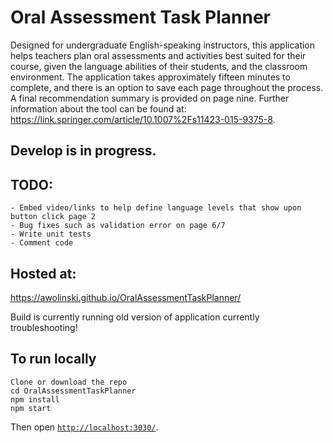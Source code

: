 # Oral Assessment Task Planner

Designed for undergraduate English-speaking instructors, this application helps teachers plan oral assessments and activities best suited for their course, given the language abilities of their students, and the classroom environment. The application takes approximately fifteen minutes to complete, and there is an option to save each page throughout the process. A final recommendation summary is provided on page nine. Further information about the tool can be found at: https://link.springer.com/article/10.1007%2Fs11423-015-9375-8.

## Develop is in progress. 

## TODO: 
    - Embed video/links to help define language levels that show upon button click page 2
    - Bug fixes such as validation error on page 6/7
    - Write unit tests
    - Comment code

## Hosted at:
https://awolinski.github.io/OralAssessmentTaskPlanner/

Build is currently running old version of application currently troubleshooting!

## To run locally

```
Clone or download the repo
cd OralAssessmentTaskPlanner
npm install
npm start
```

Then open [`http://localhost:3030/`](http://localhost:3030/).

